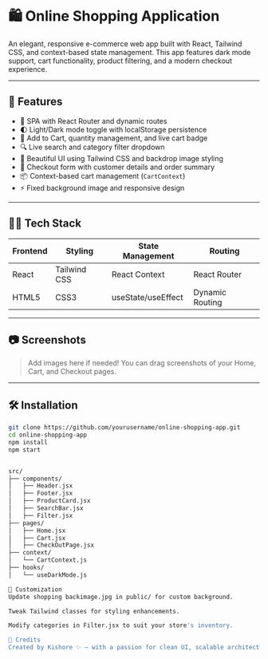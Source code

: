 # 🛍️ Online Shopping Application

An elegant, responsive e-commerce web app built with React, Tailwind CSS, and context-based state management. This app features dark mode support, cart functionality, product filtering, and a modern checkout experience.

---

## 🚀 Features

- 🧭 SPA with React Router and dynamic routes
- 🌓 Light/Dark mode toggle with localStorage persistence
- 🛒 Add to Cart, quantity management, and live cart badge
- 🔍 Live search and category filter dropdown
- 🎨 Beautiful UI using Tailwind CSS and backdrop image styling
- 🧾 Checkout form with customer details and order summary
- 📦 Context-based cart management (`CartContext`)
- ⚡ Fixed background image and responsive design

---

## 🧑‍💻 Tech Stack

| Frontend   | Styling        | State Management | Routing       |
|------------|----------------|------------------|----------------|
| React      | Tailwind CSS   | React Context     | React Router  |
| HTML5      | CSS3           | useState/useEffect | Dynamic Routing |

---

## 📷 Screenshots

> Add images here if needed! You can drag screenshots of your Home, Cart, and Checkout pages.

---

## 🛠️ Installation

```bash
git clone https://github.com/yourusername/online-shopping-app.git
cd online-shopping-app
npm install
npm start


src/
├── components/
│   ├── Header.jsx
│   ├── Footer.jsx
│   ├── ProductCard.jsx
│   ├── SearchBar.jsx
│   ├── Filter.jsx
├── pages/
│   ├── Home.jsx
│   ├── Cart.jsx
│   ├── CheckOutPage.jsx
├── context/
│   └── CartContext.js
├── hooks/
│   └── useDarkMode.js

🎨 Customization
Update shopping backimage.jpg in public/ for custom background.

Tweak Tailwind classes for styling enhancements.

Modify categories in Filter.jsx to suit your store's inventory.

🧠 Credits
Created by Kishore ✨ — with a passion for clean UI, scalable architecture, and dark mode friendliness.

